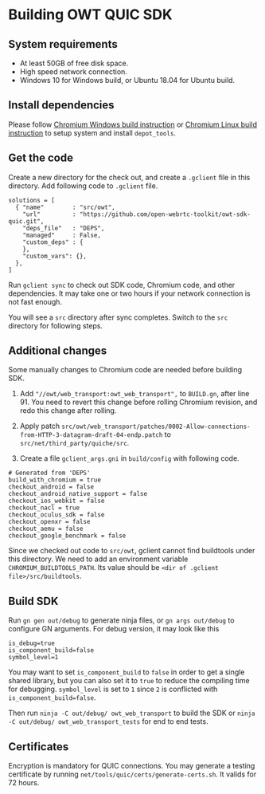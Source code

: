 # Building OWT QUIC SDK

## System requirements

- At least 50GB of free disk space.
- High speed network connection.
- Windows 10 for Windows build, or Ubuntu 18.04 for Ubuntu build.

## Install dependencies

Please follow [Chromium Windows build instruction](https://chromium.googlesource.com/chromium/src/+/HEAD/docs/windows_build_instructions.md) or [Chromium Linux build instruction](https://chromium.googlesource.com/chromium/src/+/HEAD/docs/linux/build_instructions.md) to setup system and install `depot_tools`.

## Get the code

Create a new directory for the check out, and create a `.gclient` file in this directory. Add following code to `.gclient` file.

```
solutions = [
  { "name"        : "src/owt",
    "url"         : "https://github.com/open-webrtc-toolkit/owt-sdk-quic.git",
    "deps_file"   : "DEPS",
    "managed"     : False,
    "custom_deps" : {
    },
    "custom_vars": {},
  },
]
```

Run `gclient sync` to check out SDK code, Chromium code, and other dependencies. It may take one or two hours if your network connection is not fast enough.

You will see a `src` directory after sync completes. Switch to the `src` directory for following steps.

## Additional changes

Some manually changes to Chromium code are needed before building SDK.

1. Add `"//owt/web_transport:owt_web_transport",` to `BUILD.gn`, after line 91. You need to revert this change before rolling Chromium revision, and redo this change after rolling.

1. Apply patch `src/owt/web_transport/patches/0002-Allow-connections-from-HTTP-3-datagram-draft-04-endp.patch` to `src/net/third_party/quiche/src`.

1. Create a file `gclient_args.gni` in `build/config` with following code.

```
# Generated from 'DEPS'
build_with_chromium = true
checkout_android = false
checkout_android_native_support = false
checkout_ios_webkit = false
checkout_nacl = true
checkout_oculus_sdk = false
checkout_openxr = false
checkout_aemu = false
checkout_google_benchmark = false
```

Since we checked out code to `src/owt`, gclient cannot find buildtools under this directory. We need to add an environment variable `CHROMIUM_BUILDTOOLS_PATH`. Its value should be `<dir of .gclient file>/src/buildtools`.

## Build SDK

Run `gn gen out/debug` to generate ninja files, or `gn args out/debug` to configure GN arguments. For debug version, it may look like this
```
is_debug=true
is_component_build=false
symbol_level=1
```

You may want to set `is_component_build` to `false` in order to get a single shared library, but you can also set it to `true` to reduce the compiling time for debugging. `symbol_level` is set to `1` since `2` is conflicted with `is_component_build=false`.

Then run `ninja -C out/debug/ owt_web_transport` to build the SDK or `ninja -C out/debug/ owt_web_transport_tests` for end to end tests.

## Certificates

Encryption is mandatory for QUIC connections. You may generate a testing certificate by running `net/tools/quic/certs/generate-certs.sh`. It valids for 72 hours.